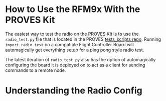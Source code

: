 # How to Use the RFM9x With the PROVES Kit

The easiest way to test the radio on the PROVES Kit is to use the `radio_test.py` file that is located in the PROVES [tests_scripts repo](https://github.com/proveskit/test_scripts). Running `import radio_test` on a compatible Flight Controller Board will automagically get everything setup for a ping pong style radio test. 

The latest iteration of `radio_test.py` also has the option of automagically configuring the board it is deployed on to act as a client for sending commands to a remote node. 

# Understanding the Radio Config
